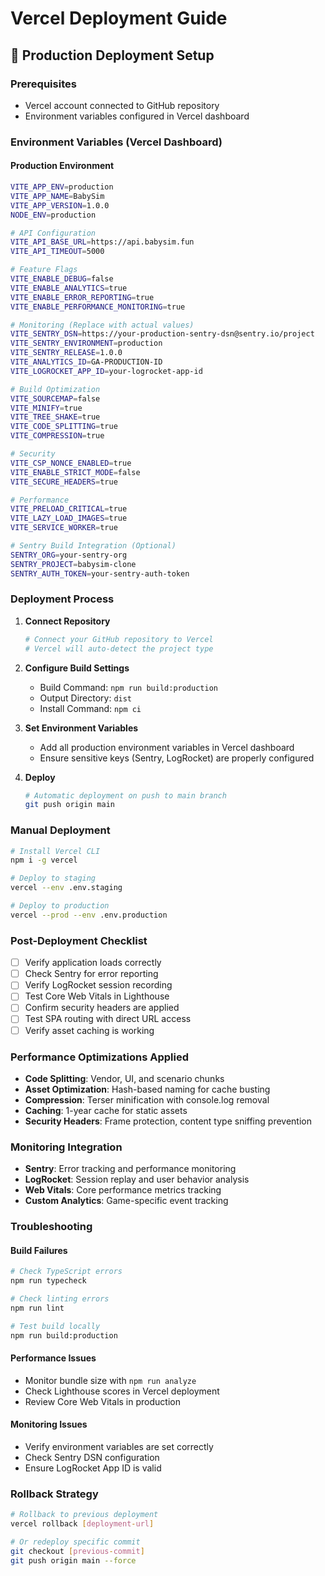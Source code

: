 # Vercel Deployment Guide

## 🚀 Production Deployment Setup

### Prerequisites
- Vercel account connected to GitHub repository
- Environment variables configured in Vercel dashboard

### Environment Variables (Vercel Dashboard)

#### Production Environment
```bash
VITE_APP_ENV=production
VITE_APP_NAME=BabySim
VITE_APP_VERSION=1.0.0
NODE_ENV=production

# API Configuration
VITE_API_BASE_URL=https://api.babysim.fun
VITE_API_TIMEOUT=5000

# Feature Flags
VITE_ENABLE_DEBUG=false
VITE_ENABLE_ANALYTICS=true
VITE_ENABLE_ERROR_REPORTING=true
VITE_ENABLE_PERFORMANCE_MONITORING=true

# Monitoring (Replace with actual values)
VITE_SENTRY_DSN=https://your-production-sentry-dsn@sentry.io/project
VITE_SENTRY_ENVIRONMENT=production
VITE_SENTRY_RELEASE=1.0.0
VITE_ANALYTICS_ID=GA-PRODUCTION-ID
VITE_LOGROCKET_APP_ID=your-logrocket-app-id

# Build Optimization
VITE_SOURCEMAP=false
VITE_MINIFY=true
VITE_TREE_SHAKE=true
VITE_CODE_SPLITTING=true
VITE_COMPRESSION=true

# Security
VITE_CSP_NONCE_ENABLED=true
VITE_ENABLE_STRICT_MODE=false
VITE_SECURE_HEADERS=true

# Performance
VITE_PRELOAD_CRITICAL=true
VITE_LAZY_LOAD_IMAGES=true
VITE_SERVICE_WORKER=true

# Sentry Build Integration (Optional)
SENTRY_ORG=your-sentry-org
SENTRY_PROJECT=babysim-clone
SENTRY_AUTH_TOKEN=your-sentry-auth-token
```

### Deployment Process

1. **Connect Repository**
   ```bash
   # Connect your GitHub repository to Vercel
   # Vercel will auto-detect the project type
   ```

2. **Configure Build Settings**
   - Build Command: `npm run build:production`
   - Output Directory: `dist`
   - Install Command: `npm ci`

3. **Set Environment Variables**
   - Add all production environment variables in Vercel dashboard
   - Ensure sensitive keys (Sentry, LogRocket) are properly configured

4. **Deploy**
   ```bash
   # Automatic deployment on push to main branch
   git push origin main
   ```

### Manual Deployment
```bash
# Install Vercel CLI
npm i -g vercel

# Deploy to staging
vercel --env .env.staging

# Deploy to production
vercel --prod --env .env.production
```

### Post-Deployment Checklist

- [ ] Verify application loads correctly
- [ ] Check Sentry for error reporting
- [ ] Verify LogRocket session recording
- [ ] Test Core Web Vitals in Lighthouse
- [ ] Confirm security headers are applied
- [ ] Test SPA routing with direct URL access
- [ ] Verify asset caching is working

### Performance Optimizations Applied

- **Code Splitting**: Vendor, UI, and scenario chunks
- **Asset Optimization**: Hash-based naming for cache busting
- **Compression**: Terser minification with console.log removal
- **Caching**: 1-year cache for static assets
- **Security Headers**: Frame protection, content type sniffing prevention

### Monitoring Integration

- **Sentry**: Error tracking and performance monitoring
- **LogRocket**: Session replay and user behavior analysis
- **Web Vitals**: Core performance metrics tracking
- **Custom Analytics**: Game-specific event tracking

### Troubleshooting

#### Build Failures
```bash
# Check TypeScript errors
npm run typecheck

# Check linting errors
npm run lint

# Test build locally
npm run build:production
```

#### Performance Issues
- Monitor bundle size with `npm run analyze`
- Check Lighthouse scores in Vercel deployment
- Review Core Web Vitals in production

#### Monitoring Issues
- Verify environment variables are set correctly
- Check Sentry DSN configuration
- Ensure LogRocket App ID is valid

### Rollback Strategy
```bash
# Rollback to previous deployment
vercel rollback [deployment-url]

# Or redeploy specific commit
git checkout [previous-commit]
git push origin main --force
```